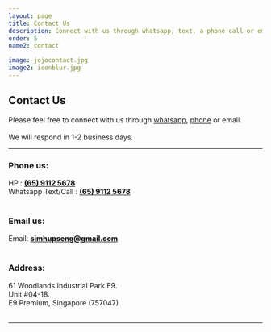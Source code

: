 ```yaml
---
layout: page
title: Contact Us 
description: Connect with us through whatsapp, text, a phone call or email.
order: 5
name2: contact

image: jojocontact.jpg
image2: iconblur.jpg
---
```

<section>
<h2>Contact Us</h2>

Please feel free to connect with us through <a href="https://api.whatsapp.com/send/?phone=6591125678">whatsapp</a>, <a href="tel:6591125678">phone</a> or email. <br /><br/>
We will respond in 1-2 business days.

<hr/>
<div class="box alt">
	<div class="row uniform 50%">
		<div class="6u 12u(small)">
			<h3> Phone us: </h3>
			HP    : 
			<b style="font-weight: 800; font-size: 1em; color: #660000">
			<a href="tel:6591125678">(65) 9112 5678 </a></b><br/>
			Whatsapp Text/Call    : 
			<b style="font-weight: 800; font-size: 1em; color: #660000">
			<a href="https://api.whatsapp.com/send/?phone=6591125678">(65) 9112 5678 </a></b>
			<br/><br/>
			<h3> Email us: </h3>
			Email: <b style="font-weight: 800; font-size: 1em; color: #660000"><a href="mailto:simhupseng@gmail.com">simhupseng@gmail.com</a></b> <br /> <br/>
			<h3> Address:</h3>
			61 Woodlands Industrial Park E9. <br />
			Unit #04-18. <br />
			E9 Premium, Singapore (757047)  <br />
		</div>
		<div class="6u 12u(small)">
			<br />
			<gmp-map center="1.449490, 103.798968" zoom="14" map-id="DEMO_MAP_ID" style="height: 400px">
      			<gmp-advanced-marker
      			  position="1.449490, 103.798968" 
      			  title="Sim Hup Seng Services"
      			></gmp-advanced-marker>
			</gmp-map>
			</div>
		</div>
</div>
<hr />
</section>
